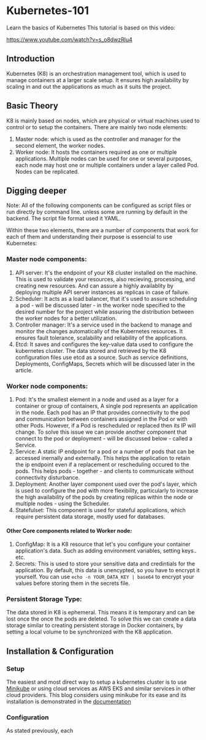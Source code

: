 # Kubernetes-101
Learn the basics of Kubernetes 
This tutorial is based on this video:

https://www.youtube.com/watch?v=s_o8dwzRlu4

## Introduction
Kubernetes (K8) is an orchestration management tool, which is used to manage containers at a larger scale setup. It ensures high availability by scaling in and out the applications as much as it suits the project. 

## Basic Theory
K8 is mainly based on nodes, which are physical or virtual machines used to control or to setup the containers. There are mainly two node elements:
1. Master node: which is used as the controller and manager for the second element, the worker nodes.
2. Worker node: It hosts the containers required as one or multiple applications. Multiple nodes can be used for one or several purposes, each node may host one or multiple containers under a layer called Pod. Nodes can be replicated.

## Digging deeper

Note: All of the following components can be configured as script files or run directly by command line. unless some are running by default in the backend. The script file format used it YAML.

Within these two elements, there are a number of components that work for each of them and understanding their purpose is essencial to use Kubernetes:
### Master node components:
1. API server: It's the endpoint of your K8 cluster installed on the machine. This is used to validate your resources, also recieving, processing, and creating new resources. And can assure a highly availablity by deploying multiple API server instances as replicas in case of failure.
2. Scheduler: It acts as a load balancer, that it's used to assure scheduling a pod - will be discussed later - in the worker node specified to the desired number for the project while assuring the distribution between the worker nodes for a better utilization.
3. Controller manager: It's a service used in the backend to manage and monitor the changes automatically of the Kubernetes resources. It ensures fault tolerance, scalability and reliability of the applications.
4. Etcd: It saves and configures the key-value data used to configure the kubernetes cluster. The data stored and retrieved by the K8 configuration files use etcd as a source. Such as service definitions, Deployments, ConfigMaps, Secrets which will be discussed later in the article.

### Worker node components:
1. Pod: It's the smallest element in a node and used as a layer for a container or group of containers, A single pod represents an application in the node. Each pod has an IP that provides connectivity to the pod and communication between containers assigned in the Pod or with other Pods. However, if a Pod is rescheduled or replaced then its IP will change. To solve this issue we can provide another component that connect to the pod or deployment - will be discussed below - called a Service.
2. Service: A static IP endpoint for a pod or a number of pods that can be accessed inernally and externally. This helps the application to retain the ip endpoint even if a replacement or rescheduling occured to the pods. This helps pods - together - and clients to communicate without connectivity disturbance.
3. Deployment: Another layer component used over the pod's layer, which is used to configure the pod with more flexibility, particularly to increase the high availability of the pods by creating replicas within the node or multiple nodes - using the Scheduler.
4. Statefulset: This component is used for stateful applications, which require persistent data storage, mostly used for databases.

#### Other Core components related to Worker node:
1. ConfigMap: It is a K8 resource that let's you configure your container application's data. Such as adding environment variables, setting keys.. etc.
2. Secrets: This is used to store your sensitive data and credintials for the application. By default, this data is unencypted, so you have to encrypt it yourself. You can use `echo -n YOUR_DATA_KEY | base64` to encrypt your values before storing them in the secrets file.
### Persistent Storage Type:
The data stored in K8 is ephemeral. This means it is temporary and can be lost once the once the pods are deleted. To solve this we can create a data storage similar to creating persistent storage in Docker containers, by setting a local volume to be synchronized with the K8 application.

## Installation & Configuration
### Setup
The easiest and most direct way to setup a kubernetes cluster is to use [Minikube](https://minikube.sigs.k8s.io) or using cloud services as AWS EKS and similar services in other cloud providers. This blog considers using minikube for its ease and its installation is demonstrated in the [documentation](https://minikube.sigs.k8s.io/docs/start/)

### Configuration
As stated previously, each 


